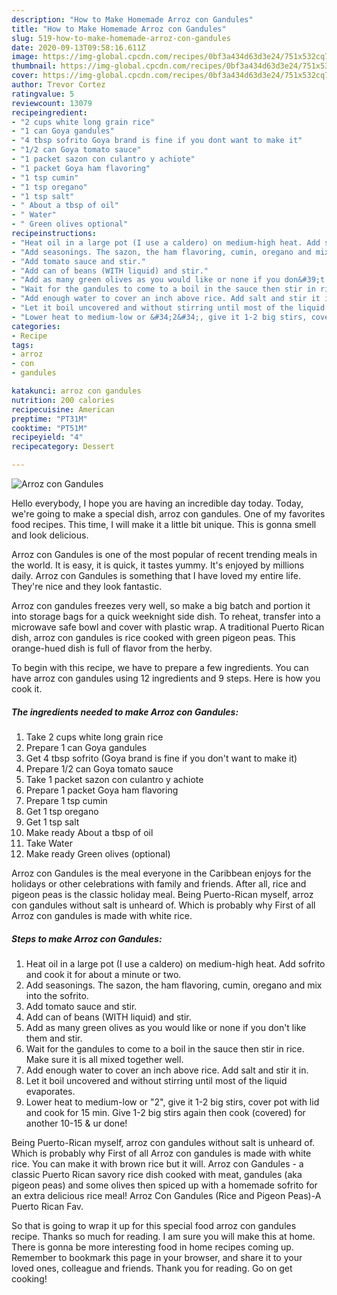 ```yaml
---
description: "How to Make Homemade Arroz con Gandules"
title: "How to Make Homemade Arroz con Gandules"
slug: 519-how-to-make-homemade-arroz-con-gandules
date: 2020-09-13T09:58:16.611Z
image: https://img-global.cpcdn.com/recipes/0bf3a434d63d3e24/751x532cq70/arroz-con-gandules-recipe-main-photo.jpg
thumbnail: https://img-global.cpcdn.com/recipes/0bf3a434d63d3e24/751x532cq70/arroz-con-gandules-recipe-main-photo.jpg
cover: https://img-global.cpcdn.com/recipes/0bf3a434d63d3e24/751x532cq70/arroz-con-gandules-recipe-main-photo.jpg
author: Trevor Cortez
ratingvalue: 5
reviewcount: 13079
recipeingredient:
- "2 cups white long grain rice"
- "1 can Goya gandules"
- "4 tbsp sofrito Goya brand is fine if you dont want to make it"
- "1/2 can Goya tomato sauce"
- "1 packet sazon con culantro y achiote"
- "1 packet Goya ham flavoring"
- "1 tsp cumin"
- "1 tsp oregano"
- "1 tsp salt"
- " About a tbsp of oil"
- " Water"
- " Green olives optional"
recipeinstructions:
- "Heat oil in a large pot (I use a caldero) on medium-high heat. Add sofrito and cook it for about a minute or two."
- "Add seasonings. The sazon, the ham flavoring, cumin, oregano and mix into the sofrito."
- "Add tomato sauce and stir."
- "Add can of beans (WITH liquid) and stir."
- "Add as many green olives as you would like or none if you don&#39;t like them and stir."
- "Wait for the gandules to come to a boil in the sauce then stir in rice. Make sure it is all mixed together well."
- "Add enough water to cover an inch above rice. Add salt and stir it in."
- "Let it boil uncovered and without stirring until most of the liquid evaporates."
- "Lower heat to medium-low or &#34;2&#34;, give it 1-2 big stirs, cover pot with lid and cook for 15 min. Give 1-2 big stirs again then cook (covered) for another 10-15 &amp; ur done!"
categories:
- Recipe
tags:
- arroz
- con
- gandules

katakunci: arroz con gandules 
nutrition: 200 calories
recipecuisine: American
preptime: "PT31M"
cooktime: "PT51M"
recipeyield: "4"
recipecategory: Dessert

---
```



![Arroz con Gandules](https://img-global.cpcdn.com/recipes/0bf3a434d63d3e24/751x532cq70/arroz-con-gandules-recipe-main-photo.jpg)

Hello everybody, I hope you are having an incredible day today. Today, we're going to make a special dish, arroz con gandules. One of my favorites food recipes. This time, I will make it a little bit unique. This is gonna smell and look delicious.

Arroz con Gandules is one of the most popular of recent trending meals in the world. It is easy, it is quick, it tastes yummy. It's enjoyed by millions daily. Arroz con Gandules is something that I have loved my entire life. They're nice and they look fantastic.

Arroz con gandules freezes very well, so make a big batch and portion it into storage bags for a quick weeknight side dish. To reheat, transfer into a microwave safe bowl and cover with plastic wrap. A traditional Puerto Rican dish, arroz con gandules is rice cooked with green pigeon peas. This orange-hued dish is full of flavor from the herby.


To begin with this recipe, we have to prepare a few ingredients. You can have arroz con gandules using 12 ingredients and 9 steps. Here is how you cook it.

<!--inarticleads1-->

##### The ingredients needed to make Arroz con Gandules:

1. Take 2 cups white long grain rice
1. Prepare 1 can Goya gandules
1. Get 4 tbsp sofrito (Goya brand is fine if you don&#39;t want to make it)
1. Prepare 1/2 can Goya tomato sauce
1. Take 1 packet sazon con culantro y achiote
1. Prepare 1 packet Goya ham flavoring
1. Prepare 1 tsp cumin
1. Get 1 tsp oregano
1. Get 1 tsp salt
1. Make ready  About a tbsp of oil
1. Take  Water
1. Make ready  Green olives (optional)


Arroz con Gandules is the meal everyone in the Caribbean enjoys for the holidays or other celebrations with family and friends. After all, rice and pigeon peas is the classic holiday meal. Being Puerto-Rican myself, arroz con gandules without salt is unheard of. Which is probably why First of all Arroz con gandules is made with white rice. 

<!--inarticleads2-->

##### Steps to make Arroz con Gandules:

1. Heat oil in a large pot (I use a caldero) on medium-high heat. Add sofrito and cook it for about a minute or two.
1. Add seasonings. The sazon, the ham flavoring, cumin, oregano and mix into the sofrito.
1. Add tomato sauce and stir.
1. Add can of beans (WITH liquid) and stir.
1. Add as many green olives as you would like or none if you don&#39;t like them and stir.
1. Wait for the gandules to come to a boil in the sauce then stir in rice. Make sure it is all mixed together well.
1. Add enough water to cover an inch above rice. Add salt and stir it in.
1. Let it boil uncovered and without stirring until most of the liquid evaporates.
1. Lower heat to medium-low or &#34;2&#34;, give it 1-2 big stirs, cover pot with lid and cook for 15 min. Give 1-2 big stirs again then cook (covered) for another 10-15 &amp; ur done!


Being Puerto-Rican myself, arroz con gandules without salt is unheard of. Which is probably why First of all Arroz con gandules is made with white rice. You can make it with brown rice but it will. Arroz con Gandules - a classic Puerto Rican savory rice dish cooked with meat, gandules (aka pigeon peas) and some olives then spiced up with a homemade sofrito for an extra delicious rice meal! Arroz Con Gandules (Rice and Pigeon Peas)-A Puerto Rican Fav. 

So that is going to wrap it up for this special food arroz con gandules recipe. Thanks so much for reading. I am sure you will make this at home. There is gonna be more interesting food in home recipes coming up. Remember to bookmark this page in your browser, and share it to your loved ones, colleague and friends. Thank you for reading. Go on get cooking!
